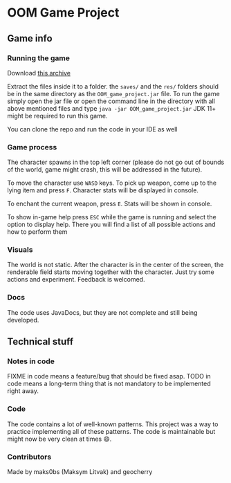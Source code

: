 <div>
    <h1> OOM Game Project </h1>
    <h2> Game info </h2>
    <h3> Running the game </h3>
    <p>Download <a href="https://files.maks0bs.com/OOM_Game.zip">this archive</a></p>
    <p>
    Extract the files inside it to a folder. the <code>saves/</code> and
    the <code>res/</code> folders should be in the same directory
    as the <code>OOM_game_project.jar</code> file. To run the game simply
    open the jar file or open the command line in the directory with
    all above mentioned files and type <code>java -jar OOM_game_project.jar</code>
    JDK 11+ might be required to run this game.
    </p>
    <p>You can clone the repo and run the code in your IDE as well</p>
    <h3>Game process</h3>
    <p> The character spawns in the top left corner (please do not go out of bounds of the world, game might crash, this will be addressed in the future). </p>
    <p> To move the character use <code>WASD</code> keys. To pick up weapon, come up to the lying item and press <code>F</code>. Character stats will be displayed in console. </p>
    <p> To enchant the current weapon, press <code>E</code>. Stats will be shown in console. </p>
    <p>
        To show in-game help press <code>ESC</code> while the game is running
        and select the option to display help. There you will
        find a list of all possible actions and how
        to perform them
    </p>
    <h3> Visuals </h3>
    <p> The world is not static. After the character is in the center of the screen, the renderable field starts moving together with the character. Just try some actions and experiment. Feedback is welcomed. </p>
    <h3> Docs </h3>
    <p> The code uses JavaDocs, but they are not complete and still being developed. </p>
    <h2> Technical stuff </h2>
    <h3> Notes in code </h3>
    <p> FIXME in code means a feature/bug that should be fixed asap. TODO in code means a long-term thing that is not mandatory to be implemented right away. </p>
    <h3> Code </h3>
    <p> 
        The code contains a lot of well-known patterns. This project was
        a way to practice implementing all of these patterns. The code is maintainable
        but might now be very clean at times 😄.
    </p>
    <h3> Contributors </h3>
    <p> Made by maks0bs (Maksym Litvak) and geocherry</p>
</div>
